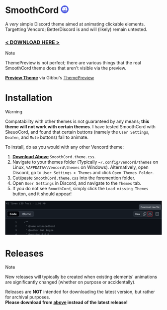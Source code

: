 # SmoothCord <img src="./SmoothCordLogo.png" height="25">
A *very* simple Discord theme aimed at animating clickable elements.
Targetting Vencord; BetterDiscord is and will (likely) remain untested.<br>
### [**< DOWNLOAD HERE >**](https://bit.ly/DownloadSmoothCord)

> [!Note]
> ThemePreview is not perfect; there are various things that the real SmoothCord theme does that aren't visible via the preview.

[**Preview Theme**](https://gibbu.github.io/ThemePreview/?file=https://cdn.jsdelivr.net/gh/DatBogie/SmoothCord@refs/heads/main/SmoothCord.theme.css) via Gibbu's [ThemePreview](https://github.com/Gibbu/ThemePreview)

# Installation
> [!Warning]
> Compatability with other themes is not guaranteed by any means; **this theme will not work with certain themes**. I have tested SmoothCord with SkeuoCord, and found that certain buttons (namely the `User Settings`, `Deafen`, and `Mute` buttons) fail to animate.

To install, do as you would with any other Vencord theme:
1. [**Download Above**](https://github.com/DatBogie/SmoothCord?tab=readme-ov-file#-download-here-) `SmoothCord.theme.css`.
2. Navigate to your themes folder (Typically `~/.config/Vencord/themes` on Linux, `%APPDATA%\Vencord\themes` on Windows). Alternatively, open Discord, go to `User Settings > Themes` and click `Open Themes Folder`.
3. Cut/paste `SmoothCord.theme.css` into the foremention folder.
4. Open `User Settings` in Discord, and navigate to the `Themes` tab.
5. If you do not see `SmoothCord`, simply click the `Load missing Themes` button, and it should appear!

![Click the `Download raw file` button.](https://raw.githubusercontent.com/DatBogie/SmoothCord/refs/heads/main/SmoothCordDownload.png)

# Releases
> [!Note]
> New releases will typically be created when existing elements' animations are significantly changed (whether on purpose or accidentally).
> 
Releases are **NOT** intended for downloading the latest version, but rather for archival purposes.<br>**Please download from [above](https://github.com/DatBogie/SmoothCord?tab=readme-ov-file#-download-here-) instead of the latest release!**
